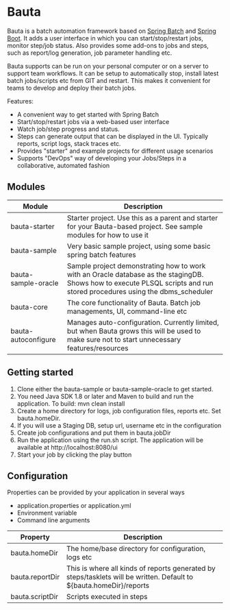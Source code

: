 # Bauta
Bauta is a batch automation framework based on [Spring Batch](https://spring.io/projects/spring-batch) and [Spring Boot](https://spring.io/projects/spring-boot). It adds a user interface in which you can start/stop/restart jobs, monitor step/job status. Also provides some add-ons to jobs and steps, such as report/log generation, job parameter handling etc. 

Bauta supports can be run on your personal computer or on a server to support team workflows. It can be setup to automatically stop, install latest batch jobs/scripts etc from GIT and restart. This makes it convenient for teams to develop and deploy their batch jobs.


Features:
- A convenient way to get started with Spring Batch
- Start/stop/restart jobs via a web-based user interface
- Watch job/step progress and status.
- Steps can generate output that can be displayed in the UI. Typically reports, script logs, stack traces etc.
- Provides "starter" and example projects for different usage scenarios
- Supports "DevOps" way of developing your Jobs/Steps in a collaborative, automated fashion


## Modules
|Module         |Description|
|------------------|------------------------------------------------------------------------------|
|bauta-starter|Starter project. Use this as a parent and starter for your Bauta-based project. See sample modules for how to use it|
|bauta-sample|Very basic sample project, using some basic spring batch features|
|bauta-sample-oracle|Sample project demonstrating how to work with an Oracle database as the stagingDB. Shows how to execute PLSQL scripts and run stored procedures using the dbms_scheduler| 
|bauta-core|The core functionality of Bauta. Batch job managements, UI, command-line etc|
|bauta-autoconfigure|Manages auto-configuration. Currently limited, but when Bauta grows this will be used to make sure not to start unnecessary features/resources|

## Getting started
1. Clone either the bauta-sample or bauta-sample-oracle to get started.
2. You need Java SDK 1.8 or later and Maven to build and run the application. To build: mvn clean install
3. Create a home directory for logs, job configuration files, reports etc. Set bauta.homeDir.
4. If you will use a Staging DB, setup url, username etc in the configuration
5. Create job configurations and put them in bauta.jobDir
6. Run the application using the run.sh script. The application will be available at http://localhost:8080/ui
7. Start your job by clicking the play button

## Configuration

Properties can be provided by your application in several ways
- application.properties or application.yml
- Environment variable
- Command line arguments

Property|Description|
--------|-----------|
bauta.homeDir|The home/base directory for configuration, logs etc|
bauta.reportDir|This is where all kinds of reports generated by steps/tasklets will be written. Default to ${bauta.homeDir}/reports|
bauta.scriptDir|Scripts executed in steps


